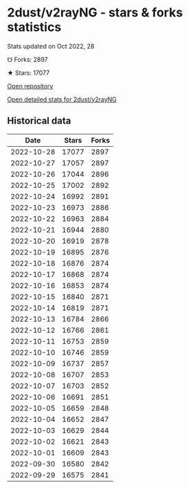 # 2dust/v2rayNG - stars & forks statistics

Stats updated on Oct 2022, 28

☋ Forks: 2897

★ Stars: 17077

[Open repository](https://github.com/2dust/v2rayNG)

[Open detailed stats for 2dust/v2rayNG](https://reviewgithub.com/rep/2dust/v2rayNG)

## Historical data
| Date | Stars | Forks |
|------|-------|-------|
| 2022-10-28 | 17077 | 2897 | 
| 2022-10-27 | 17057 | 2897 | 
| 2022-10-26 | 17044 | 2896 | 
| 2022-10-25 | 17002 | 2892 | 
| 2022-10-24 | 16992 | 2891 | 
| 2022-10-23 | 16973 | 2886 | 
| 2022-10-22 | 16963 | 2884 | 
| 2022-10-21 | 16944 | 2880 | 
| 2022-10-20 | 16919 | 2878 | 
| 2022-10-19 | 16895 | 2876 | 
| 2022-10-18 | 16876 | 2874 | 
| 2022-10-17 | 16868 | 2874 | 
| 2022-10-16 | 16853 | 2874 | 
| 2022-10-15 | 16840 | 2871 | 
| 2022-10-14 | 16819 | 2871 | 
| 2022-10-13 | 16784 | 2866 | 
| 2022-10-12 | 16766 | 2861 | 
| 2022-10-11 | 16753 | 2859 | 
| 2022-10-10 | 16746 | 2859 | 
| 2022-10-09 | 16737 | 2857 | 
| 2022-10-08 | 16707 | 2853 | 
| 2022-10-07 | 16703 | 2852 | 
| 2022-10-06 | 16691 | 2851 | 
| 2022-10-05 | 16659 | 2848 | 
| 2022-10-04 | 16652 | 2847 | 
| 2022-10-03 | 16629 | 2844 | 
| 2022-10-02 | 16621 | 2843 | 
| 2022-10-01 | 16609 | 2843 | 
| 2022-09-30 | 16580 | 2842 | 
| 2022-09-29 | 16575 | 2841 | 

